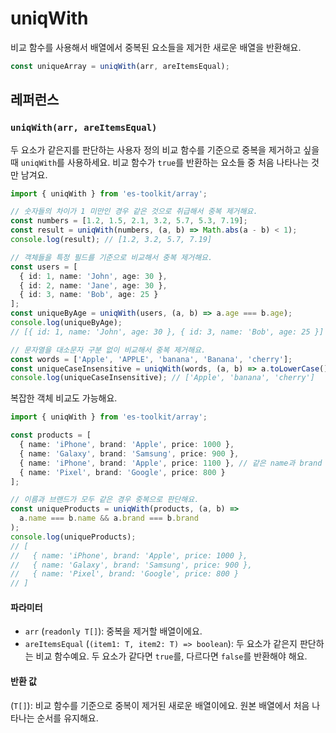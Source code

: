 # uniqWith

비교 함수를 사용해서 배열에서 중복된 요소들을 제거한 새로운 배열을 반환해요.

```typescript
const uniqueArray = uniqWith(arr, areItemsEqual);
```

## 레퍼런스

### `uniqWith(arr, areItemsEqual)`

두 요소가 같은지를 판단하는 사용자 정의 비교 함수를 기준으로 중복을 제거하고 싶을 때 `uniqWith`를 사용하세요. 비교 함수가 `true`를 반환하는 요소들 중 처음 나타나는 것만 남겨요.

```typescript
import { uniqWith } from 'es-toolkit/array';

// 숫자들의 차이가 1 미만인 경우 같은 것으로 취급해서 중복 제거해요.
const numbers = [1.2, 1.5, 2.1, 3.2, 5.7, 5.3, 7.19];
const result = uniqWith(numbers, (a, b) => Math.abs(a - b) < 1);
console.log(result); // [1.2, 3.2, 5.7, 7.19]

// 객체들을 특정 필드를 기준으로 비교해서 중복 제거해요.
const users = [
  { id: 1, name: 'John', age: 30 },
  { id: 2, name: 'Jane', age: 30 },
  { id: 3, name: 'Bob', age: 25 }
];
const uniqueByAge = uniqWith(users, (a, b) => a.age === b.age);
console.log(uniqueByAge); 
// [{ id: 1, name: 'John', age: 30 }, { id: 3, name: 'Bob', age: 25 }]

// 문자열을 대소문자 구분 없이 비교해서 중복 제거해요.
const words = ['Apple', 'APPLE', 'banana', 'Banana', 'cherry'];
const uniqueCaseInsensitive = uniqWith(words, (a, b) => a.toLowerCase() === b.toLowerCase());
console.log(uniqueCaseInsensitive); // ['Apple', 'banana', 'cherry']
```

복잡한 객체 비교도 가능해요.

```typescript
import { uniqWith } from 'es-toolkit/array';

const products = [
  { name: 'iPhone', brand: 'Apple', price: 1000 },
  { name: 'Galaxy', brand: 'Samsung', price: 900 },
  { name: 'iPhone', brand: 'Apple', price: 1100 }, // 같은 name과 brand
  { name: 'Pixel', brand: 'Google', price: 800 }
];

// 이름과 브랜드가 모두 같은 경우 중복으로 판단해요.
const uniqueProducts = uniqWith(products, (a, b) => 
  a.name === b.name && a.brand === b.brand
);
console.log(uniqueProducts);
// [
//   { name: 'iPhone', brand: 'Apple', price: 1000 },
//   { name: 'Galaxy', brand: 'Samsung', price: 900 },
//   { name: 'Pixel', brand: 'Google', price: 800 }
// ]
```

#### 파라미터

- `arr` (`readonly T[]`): 중복을 제거할 배열이에요.
- `areItemsEqual` (`(item1: T, item2: T) => boolean`): 두 요소가 같은지 판단하는 비교 함수예요. 두 요소가 같다면 `true`를, 다르다면 `false`를 반환해야 해요.

#### 반환 값

(`T[]`): 비교 함수를 기준으로 중복이 제거된 새로운 배열이에요. 원본 배열에서 처음 나타나는 순서를 유지해요.
